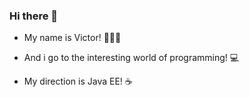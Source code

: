 ### Hi there 👋

- My name is Victor! 🙍🏻‍♂️

- And i go to the interesting world of programming! 💻

- My direction is Java EE! ☕️

<!--
**SolomonVp/SolomonVP** is a ✨ _special_ ✨ repository because its `README.md` (this file) appears on your GitHub profile.

Here are some ideas to get you started:

- 🔭 I’m currently working on ...
- 🌱 I’m currently learning ...
- 👯 I’m looking to collaborate on ...
- 🤔 I’m looking for help with ...
- 💬 Ask me about ...
- 📫 How to reach me: ...
- 😄 Pronouns: ...
- ⚡ Fun fact: ...
-->
